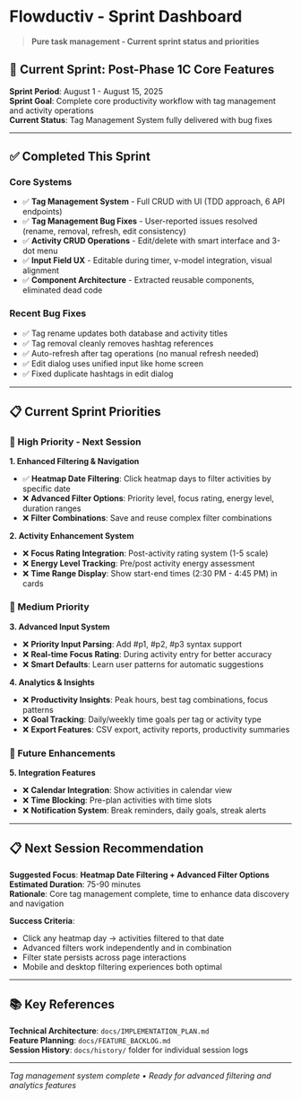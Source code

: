 # Flowductiv - Sprint Dashboard

> **Pure task management - Current sprint status and priorities**

## 🎯 **Current Sprint: Post-Phase 1C Core Features**

**Sprint Period**: August 1 - August 15, 2025  
**Sprint Goal**: Complete core productivity workflow with tag management and activity operations  
**Current Status**: Tag Management System fully delivered with bug fixes

---

## ✅ **Completed This Sprint**

### **Core Systems**
- ✅ **Tag Management System** - Full CRUD with UI (TDD approach, 6 API endpoints)
- ✅ **Tag Management Bug Fixes** - User-reported issues resolved (rename, removal, refresh, edit consistency)
- ✅ **Activity CRUD Operations** - Edit/delete with smart interface and 3-dot menu
- ✅ **Input Field UX** - Editable during timer, v-model integration, visual alignment
- ✅ **Component Architecture** - Extracted reusable components, eliminated dead code

### **Recent Bug Fixes**
- ✅ Tag rename updates both database and activity titles
- ✅ Tag removal cleanly removes hashtag references  
- ✅ Auto-refresh after tag operations (no manual refresh needed)
- ✅ Edit dialog uses unified input like home screen
- ✅ Fixed duplicate hashtags in edit dialog

---

## 📋 **Current Sprint Priorities**

### **🎯 High Priority - Next Session**

**1. Enhanced Filtering & Navigation**
- ✅ **Heatmap Date Filtering**: Click heatmap days to filter activities by specific date
- ❌ **Advanced Filter Options**: Priority level, focus rating, energy level, duration ranges
- ❌ **Filter Combinations**: Save and reuse complex filter combinations

**2. Activity Enhancement System** 
- ❌ **Focus Rating Integration**: Post-activity rating system (1-5 scale)
- ❌ **Energy Level Tracking**: Pre/post activity energy assessment
- ❌ **Time Range Display**: Show start-end times (2:30 PM - 4:45 PM) in cards

### **🎨 Medium Priority**

**3. Advanced Input System**
- ❌ **Priority Input Parsing**: Add #p1, #p2, #p3 syntax support
- ❌ **Real-time Focus Rating**: During activity entry for better accuracy
- ❌ **Smart Defaults**: Learn user patterns for automatic suggestions

**4. Analytics & Insights**
- ❌ **Productivity Insights**: Peak hours, best tag combinations, focus patterns
- ❌ **Goal Tracking**: Daily/weekly time goals per tag or activity type
- ❌ **Export Features**: CSV export, activity reports, productivity summaries

### **🔧 Future Enhancements**

**5. Integration Features**
- ❌ **Calendar Integration**: Show activities in calendar view
- ❌ **Time Blocking**: Pre-plan activities with time slots
- ❌ **Notification System**: Break reminders, daily goals, streak alerts

---

## **📋 Next Session Recommendation**

**Suggested Focus**: **Heatmap Date Filtering + Advanced Filter Options**  
**Estimated Duration**: 75-90 minutes  
**Rationale**: Core tag management complete, time to enhance data discovery and navigation

**Success Criteria**:
- Click any heatmap day → activities filtered to that date
- Advanced filters work independently and in combination
- Filter state persists across page interactions
- Mobile and desktop filtering experiences both optimal

---

## 📚 **Key References**

**Technical Architecture**: `docs/IMPLEMENTATION_PLAN.md`  
**Feature Planning**: `docs/FEATURE_BACKLOG.md`  
**Session History**: `docs/history/` folder for individual session logs  

---

*Tag management system complete • Ready for advanced filtering and analytics features*